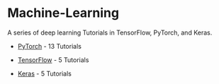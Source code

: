 # Machine-Learning

A series of deep learning Tutorials in TensorFlow, PyTorch, and Keras.


* [PyTorch](https://github.com/hadikazemi/Machine-Learning/tree/master/PyTorch) - 13 Tutorials


* [TensorFlow](https://github.com/hadikazemi/Machine-Learning/tree/master/Tensorflow) - 5 Tutorials


* [Keras](https://github.com/hadikazemi/Machine-Learning/tree/master/Keras) - 5 Tutorials
